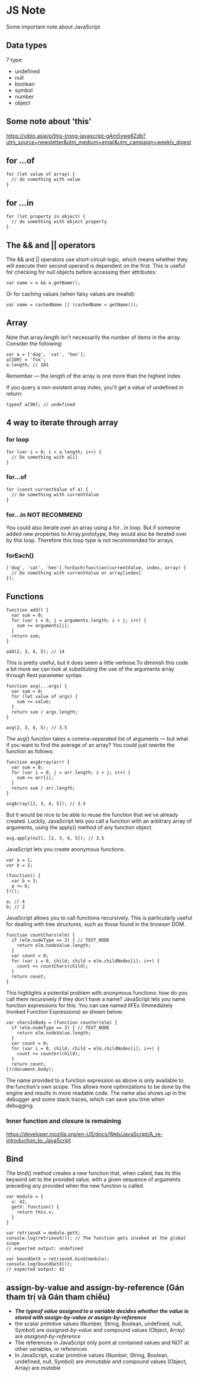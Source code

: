 # JS Note
Some important note about JavaScript

## Data types
7 type: <br>
+ undefined<br>
+ null<br>
+ boolean<br>
+ symbol<br>
+ number<br>
+ object<br>

## Some note about 'this'
https://viblo.asia/p/this-trong-javascript-gAm5ywe8Zdb?utm_source=newsletter&utm_medium=email&utm_campaign=weekly_digest


## for ...of
```
for (let value of array) {
  // do something with value
}
```

## for ...in
```
for (let property in object) {
  // do something with object property
}
```

## The && and || operators
The && and || operators use short-circuit logic, which means whether they will execute their second operand is dependent on the first. This is useful for checking for null objects before accessing their attributes:
```
var name = o && o.getName();
```
Or for caching values (when falsy values are invalid):
```
var name = cachedName || (cachedName = getName());
```

## Array
Note that array.length isn't necessarily the number of items in the array. Consider the following:
```
var a = ['dog', 'cat', 'hen'];
a[100] = 'fox';
a.length; // 101
```
Remember — the length of the array is one more than the highest index.

If you query a non-existent array index, you'll get a value of undefined in return:
```
typeof a[90]; // undefined
```

## 4 way to iterate through array

### for loop
```
for (var i = 0; i < a.length; i++) {
  // Do something with a[i]
}
```

### for...of
```
for (const currentValue of a) {
  // Do something with currentValue
}
```

### for...in NOT RECOMMEND
You could also iterate over an array using a for...in loop. But if someone added new properties to Array.prototype, they would also be iterated over by this loop. Therefore this loop type is not recommended for arrays.

### forEach()
```
['dog', 'cat', 'hen'].forEach(function(currentValue, index, array) {
  // Do something with currentValue or array[index]
});
```

## Functions
```
function add() {
  var sum = 0;
  for (var i = 0, j = arguments.length; i < j; i++) {
    sum += arguments[i];
  }
  return sum;
}

add(2, 3, 4, 5); // 14
```
This is pretty useful, but it does seem a little verbose.To diminish this code a bit more we can look at substituting the use of the arguments array through Rest parameter syntax.
```
function avg(...args) {
  var sum = 0;
  for (let value of args) {
    sum += value;
  }
  return sum / args.length;
}

avg(2, 3, 4, 5); // 3.5
```

The avg() function takes a comma-separated list of arguments — but what if you want to find the average of an array? You could just rewrite the function as follows:
```
function avgArray(arr) {
  var sum = 0;
  for (var i = 0, j = arr.length; i < j; i++) {
    sum += arr[i];
  }
  return sum / arr.length;
}

avgArray([2, 3, 4, 5]); // 3.5
```
But it would be nice to be able to reuse the function that we've already created. Luckily, JavaScript lets you call a function with an arbitrary array of arguments, using the apply() method of any function object.
```
avg.apply(null, [2, 3, 4, 5]); // 3.5
```

JavaScript lets you create anonymous functions.
```
var a = 1;
var b = 2;

(function() {
  var b = 3;
  a += b;
})();

a; // 4
b; // 2
```

JavaScript allows you to call functions recursively. This is particularly useful for dealing with tree structures, such as those found in the browser DOM.
```
function countChars(elm) {
  if (elm.nodeType == 3) { // TEXT_NODE
    return elm.nodeValue.length;
  }
  var count = 0;
  for (var i = 0, child; child = elm.childNodes[i]; i++) {
    count += countChars(child);
  }
  return count;
}
```

This highlights a potential problem with anonymous functions: how do you call them recursively if they don't have a name? JavaScript lets you name function expressions for this. You can use named IIFEs (Immediately Invoked Function Expressions) as shown below:
```
var charsInBody = (function counter(elm) {
  if (elm.nodeType == 3) { // TEXT_NODE
    return elm.nodeValue.length;
  }
  var count = 0;
  for (var i = 0, child; child = elm.childNodes[i]; i++) {
    count += counter(child);
  }
  return count;
})(document.body);
```
The name provided to a function expression as above is only available to the function's own scope. This allows more optimizations to be done by the engine and results in more readable code. The name also shows up in the debugger and some stack traces, which can save you time when debugging.

### Inner function and closure is remaining
https://developer.mozilla.org/en-US/docs/Web/JavaScript/A_re-introduction_to_JavaScript

## Bind
The bind() method creates a new function that, when called, has its this keyword set to the provided value, with a given sequence of arguments preceding any provided when the new function is called.

```
var module = {
  x: 42,
  getX: function() {
    return this.x;
  }
}

var retrieveX = module.getX;
console.log(retrieveX()); // The function gets invoked at the global scope
// expected output: undefined

var boundGetX = retrieveX.bind(module);
console.log(boundGetX());
// expected output: 42
```

## assign-by-value and assign-by-reference (Gán tham trị và Gán tham chiếu)
- ***The typeof value assigned to a variable decides whether the value is stored with assign-by-value or assign-by-reference***
- the scalar primitive values (Number, String, Boolean, undefined, null, Symbol) are *assigned-by-value* and compound values (Object, Array) are *assigned-by-reference*
- The references in JavaScript only point at contained values and NOT at other variables, or references
- In JavaScript, scalar primitive values (Number, String, Boolean, undefined, null, Symbol) are *immutable* and compound values (Object, Array) are *mutable*
